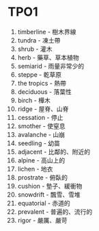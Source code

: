 # TPO1

1. timberline - 樹木界線
2. tundra - 凍土帶
3. shrub - 灌木
4. herb - 藥草、草本植物
5. semiarid - 雨量非常少的
6. steppe - 乾草原
7. the tropics - 熱帶
8. deciduous - 落葉性
9. birch - 樺木
10. ridge - 屋脊、山脊
11. cessation - 停止
12. smother - 使窒息
13. avalanche - 山崩
14. seedling - 幼苗
15. adjacent - 比鄰的、附近的
16. alpine - 高山上的
17. lichen - 地衣
18. prostrate - 俯臥的
19. cushion - 墊子、緩衝物
20. snowdrift - 飄雪、雪堆
21. equatorial - 赤道的
22. prevalent - 普遍的、流行的
23. rigor - 嚴厲、嚴苛

